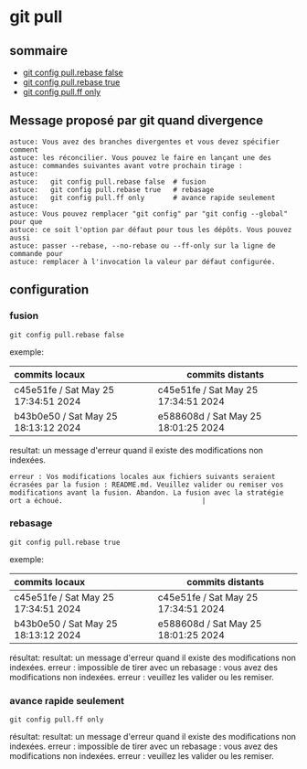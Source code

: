 # git pull

## sommaire
- [git config pull.rebase false](#git-config-pull.rebase-false)
- [git config pull.rebase true](#git-config-pull.rebase-true)
- [git config pull.ff only](#git-config-pull.ff-only)

## Message proposé par git quand divergence

``` 
astuce: Vous avez des branches divergentes et vous devez spécifier comment
astuce: les réconcilier. Vous pouvez le faire en lançant une des
astuce: commandes suivantes avant votre prochain tirage :
astuce: 
astuce:   git config pull.rebase false  # fusion
astuce:   git config pull.rebase true   # rebasage
astuce:   git config pull.ff only       # avance rapide seulement
astuce: 
astuce: Vous pouvez remplacer "git config" par "git config --global" pour que
astuce: ce soit l'option par défaut pour tous les dépôts. Vous pouvez aussi
astuce: passer --rebase, --no-rebase ou --ff-only sur la ligne de commande pour
astuce: remplacer à l'invocation la valeur par défaut configurée.
``` 

## configuration 

### fusion

```
git config pull.rebase false
```
exemple: 

| commits locaux| commits distants |
|:--------------|------------------|
| c45e51fe / Sat May 25 17:34:51 2024|c45e51fe / Sat May 25 17:34:51 2024|
| b43b0e50  / Sat May 25 18:13:12 2024|e588608d / Sat May 25 18:01:25 2024|

resultat: un message d'erreur quand il existe des modifications non indexées. 

```
erreur : Vos modifications locales aux fichiers suivants seraient écrasées par la fusion : README.md. Veuillez valider ou remiser vos modifications avant la fusion. Abandon. La fusion avec la stratégie ort a échoué.                                  |
```
### rebasage

```
git config pull.rebase true
```
exemple: 

| commits locaux| commits distants |
|:--------------|------------------|
| c45e51fe / Sat May 25 17:34:51 2024|c45e51fe / Sat May 25 17:34:51 2024|
| b43b0e50  / Sat May 25 18:13:12 2024|e588608d / Sat May 25 18:01:25 2024|

résultat: resultat: un message d'erreur quand il existe des modifications non indexées. 
erreur : impossible de tirer avec un rebasage : vous avez des modifications non indexées.
erreur : veuillez les valider ou les remiser.


### avance rapide seulement

```
git config pull.ff only
```
résultat: resultat: un message d'erreur quand il existe des modifications non indexées. 
erreur : impossible de tirer avec un rebasage : vous avez des modifications non indexées.
erreur : veuillez les valider ou les remiser.